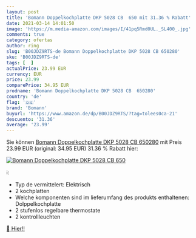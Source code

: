 ```yaml
---
layout: post
title: 'Bomann Doppelkochplatte DKP 5028 CB  650 mit 31.36 % Rabatt'
date: 2021-03-14 14:01:50
image: 'https://m.media-amazon.com/images/I/41pq5Rmd0UL._SL400_.jpg'
comments: true
category: ofertas
author: ring
slug: 'B00JDZ9RTS-de Bomann Doppelkochplatte DKP 5028 CB 650280'
sku: 'B00JDZ9RTS-de'
tags: [  ]
actualPrice: 23.99 EUR
currency: EUR
price: 23.99
comparePrice: 34.95 EUR
prodname: 'Bomann Doppelkochplatte DKP 5028 CB  650280'
country: 'de'
flag: '🇩🇪'
brand: 'Bomann'
buyurl: 'https://www.amazon.de/dp/B00JDZ9RTS/?tag=tolees0ca-21'
descuento: '31.36'
average: '23.99'
---
```


Sie können [Bomann Doppelkochplatte DKP 5028 CB  650280](https://www.amazon.de/dp/B00JDZ9RTS/?tag=tolees0ca-21) mit Preis 23.99 EUR (original: 34.95 EUR) 31.36 % Rabatt hier:

[![Bomann Doppelkochplatte DKP 5028 CB  650](https://m.media-amazon.com/images/I/41pq5Rmd0UL._SL400_.jpg)](https://www.amazon.de/dp/B00JDZ9RTS/?tag=tolees0ca-21)

ℹ️:

- Typ de vermittelert: Elektrisch
- 2 kochplatten
- Welche komponenten sind im lieferumfang des produkts enthaltenen: Dolppelkochplatte
- 2 stufenlos regelbare thermostate
- 2 kontrollleuchten

[🛒 Hier!!](https://www.amazon.de/dp/B00JDZ9RTS/?tag=tolees0ca-21)
